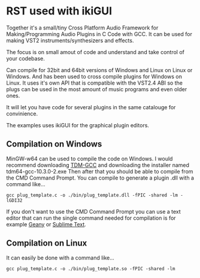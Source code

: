 # RST used with ikiGUI
Together it's a small/tiny Cross Platform Audio Framework for Making/Programming Audio Plugins in C Code with GCC.
It can be used for making VST2 instruments/synthesizers and effects.

The focus is on small amout of code and understand and take control of your codebase.

Can compile for 32bit and 64bit versions of Windows and Linux on Linux or Windows.
And has been used to cross compile plugins for Windows on Linux.
It uses it's own API that is compatible with the VST2.4 ABI so the plugs can be used in the most amount of music programs and even older ones.

It will let you have code for several plugins in the same catalouge for convinience.

The examples uses ikiGUI for the graphical plugin editors.

## Compilation on Windows
MinGW-w64 can be used to compile the code on Windows. I would recommend downloading [TDM-GCC](https://jmeubank.github.io/tdm-gcc/articles/2021-05/10.3.0-release) and downloading the installer named tdm64-gcc-10.3.0-2.exe Then after that you should be able to compile from the CMD Command Prompt. You can compile to generate a plugin .dll with a command like...
```
gcc plug_template.c -o ./bin/plug_template.dll -fPIC -shared -lm -lGDI32
```
If you don't want to use the CMD Command Prompt you can use a text editor that can run the single command needed for compilation is for example [Geany](https://www.geany.org/) or [Sublime Text](https://www.sublimetext.com/).

## Compilation on Linux
It can easily be done with a command like...
```
gcc plug_template.c -o ./bin/plug_template.so -fPIC -shared -lm
```
